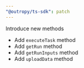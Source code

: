 ```yaml
---
"@outropy/ts-sdk": patch
---
```


Introduce new methods

- Add `executeTask` method
- Add `getRun` method
- Add `getRunInputs` method
- Add `uploadData` method
